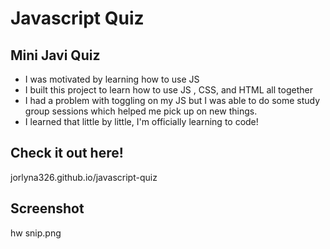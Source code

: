 
# Javascript Quiz

## Mini Javi Quiz

- I was motivated by learning how to use JS
- I built this project to learn how to use JS , CSS, and HTML all together
- I had a problem with toggling on my JS but I was able to do some study group sessions which helped me pick up on new things.
- I learned that little by little, I'm officially learning to code!

## Check it out here!
jorlyna326.github.io/javascript-quiz

## Screenshot
hw snip.png

